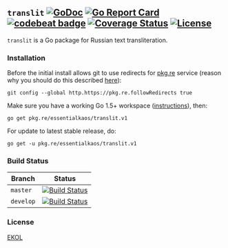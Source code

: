 ## `translit` [![GoDoc](https://godoc.org/pkg.re/essentialkaos/translit.v1?status.svg)](https://godoc.org/pkg.re/essentialkaos/translit.v1) [![Go Report Card](https://goreportcard.com/badge/github.com/essentialkaos/translit)](https://goreportcard.com/report/github.com/essentialkaos/translit) [![codebeat badge](https://codebeat.co/badges/15851ebb-6715-44b9-be66-0d13dee8b1ee)](https://codebeat.co/projects/github-com-essentialkaos-translit-master) [![Coverage Status](https://coveralls.io/repos/github/essentialkaos/translit/badge.svg)](https://coveralls.io/github/essentialkaos/translit) [![License](https://gh.kaos.io/ekol.svg)](https://essentialkaos.com/ekol)

`translit` is a Go package for Russian text transliteration.

### Installation

Before the initial install allows git to use redirects for [pkg.re](https://github.com/essentialkaos/pkgre) service (reason why you should do this described [here](https://github.com/essentialkaos/pkgre#git-support)):

```
git config --global http.https://pkg.re.followRedirects true
```

Make sure you have a working Go 1.5+ workspace ([instructions](https://golang.org/doc/install)), then:

```
go get pkg.re/essentialkaos/translit.v1
```

For update to latest stable release, do:

```
go get -u pkg.re/essentialkaos/translit.v1
```

### Build Status

| Branch | Status |
|------------|--------|
| `master` | [![Build Status](https://travis-ci.org/essentialkaos/translit.svg?branch=master)](https://travis-ci.org/essentialkaos/translit) |
| `develop` | [![Build Status](https://travis-ci.org/essentialkaos/translit.svg?branch=develop)](https://travis-ci.org/essentialkaos/translit) |

### License

[EKOL](https://essentialkaos.com/ekol)